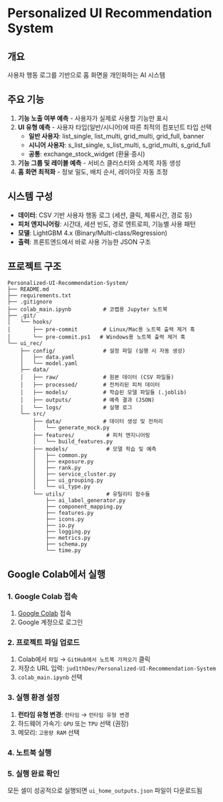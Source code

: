 # Personalized UI Recommendation System

## 개요
사용자 행동 로그를 기반으로 홈 화면을 개인화하는 AI 시스템

## 주요 기능
1. **기능 노출 여부 예측** - 사용자가 실제로 사용할 기능만 표시
2. **UI 유형 예측** - 사용자 타입(일반/시니어)에 따른 최적의 컴포넌트 타입 선택
   - **일반 사용자**: list_single, list_multi, grid_multi, grid_full, banner
   - **시니어 사용자**: s_list_single, s_list_multi, s_grid_multi, s_grid_full
   - **공통**: exchange_stock_widget (환율·증시)
3. **기능 그룹 및 레이블 예측** - 서비스 클러스터와 소제목 자동 생성
4. **홈 화면 최적화** - 정보 밀도, 배치 순서, 레이아웃 자동 조정

## 시스템 구성
- **데이터**: CSV 기반 사용자 행동 로그 (세션, 클릭, 체류시간, 경로 등)
- **피처 엔지니어링**: 시간대, 세션 빈도, 경로 엔트로피, 기능별 사용 패턴
- **모델**: LightGBM 4.x (Binary/Multi-class/Regression)
- **출력**: 프론트엔드에서 바로 사용 가능한 JSON 구조

## 프로젝트 구조
```
Personalized-UI-Recommendation-System/
├── README.md
├── requirements.txt
├── .gitignore                
├── colab_main.ipynb          # 코랩용 Jupyter 노트북
├── .git/
│   └── hooks/
│       ├── pre-commit        # Linux/Mac용 노트북 출력 제거 훅
│       └── pre-commit.ps1   # Windows용 노트북 출력 제거 훅
└── ui_rec/
    ├── config/               # 설정 파일 (실행 시 자동 생성)
    │   ├── data.yaml
    │   └── model.yaml
    ├── data/
    │   ├── raw/              # 원본 데이터 (CSV 파일들)
    │   ├── processed/        # 전처리된 피처 데이터
    │   ├── models/           # 학습된 모델 파일들 (.joblib)
    │   ├── outputs/          # 예측 결과 (JSON)
    │   └── logs/             # 실행 로그
    └── src/
        ├── data/             # 데이터 생성 및 전처리
        │   └── generate_mock.py
        ├── features/          # 피처 엔지니어링
        │   └── build_features.py
        ├── models/            # 모델 학습 및 예측
        │   ├── common.py
        │   ├── exposure.py
        │   ├── rank.py
        │   ├── service_cluster.py
        │   ├── ui_grouping.py
        │   └── ui_type.py
        └── utils/             # 유틸리티 함수들
            ├── ai_label_generator.py
            ├── component_mapping.py
            ├── features.py
            ├── icons.py
            ├── io.py
            ├── logging.py
            ├── metrics.py
            ├── schema.py
            └── time.py
```

## Google Colab에서 실행

### **1. Google Colab 접속**
1. [Google Colab](https://colab.research.google.com/) 접속
2. Google 계정으로 로그인

### **2. 프로젝트 파일 업로드**
1. Colab에서 `파일` → `GitHub에서 노트북 가져오기` 클릭
2. 저장소 URL 입력: `jud1thDev/Personalized-UI-Recommendation-System`
3. `colab_main.ipynb` 선택

### **3. 실행 환경 설정**
1. **런타임 유형 변경**: `런타임` → `런타임 유형 변경`
2. 하드웨어 가속기: `GPU` 또는 `TPU` 선택 (권장)
3. 메모리: `고용량 RAM` 선택

### **4. 노트북 실행**

### **5. 실행 완료 확인**
모든 셀이 성공적으로 실행되면 `ui_home_outputs.json` 파일이 다운로드됨

